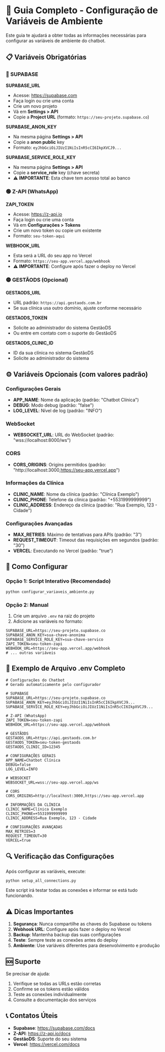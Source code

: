 # 🔧 Guia Completo - Configuração de Variáveis de Ambiente

Este guia te ajudará a obter todas as informações necessárias para configurar as variáveis de ambiente do chatbot.

## 📋 Variáveis Obrigatórias

### 🔵 SUPABASE

**SUPABASE_URL**
- Acesse: https://supabase.com
- Faça login ou crie uma conta
- Crie um novo projeto
- Vá em **Settings > API**
- Copie a **Project URL** (formato: `https://seu-projeto.supabase.co`)

**SUPABASE_ANON_KEY**
- Na mesma página **Settings > API**
- Copie a **anon public** key
- Formato: `eyJhbGciOiJIUzI1NiIsInR5cCI6IkpXVCJ9...`

**SUPABASE_SERVICE_ROLE_KEY**
- Na mesma página **Settings > API**
- Copie a **service_role** key (chave secreta)
- ⚠️ **IMPORTANTE**: Esta chave tem acesso total ao banco

### 🟢 Z-API (WhatsApp)

**ZAPI_TOKEN**
- Acesse: https://z-api.io
- Faça login ou crie uma conta
- Vá em **Configurações > Tokens**
- Crie um novo token ou copie um existente
- Formato: `seu-token-aqui`

**WEBHOOK_URL**
- Esta será a URL do seu app no Vercel
- Formato: `https://seu-app.vercel.app/webhook`
- ⚠️ **IMPORTANTE**: Configure após fazer o deploy no Vercel

### 🟡 GESTÃODS (Opcional)

**GESTAODS_URL**
- URL padrão: `https://api.gestaods.com.br`
- Se sua clínica usa outro domínio, ajuste conforme necessário

**GESTAODS_TOKEN**
- Solicite ao administrador do sistema GestãoDS
- Ou entre em contato com o suporte do GestãoDS

**GESTAODS_CLINIC_ID**
- ID da sua clínica no sistema GestãoDS
- Solicite ao administrador do sistema

## ⚙️ Variáveis Opcionais (com valores padrão)

### Configurações Gerais
- **APP_NAME**: Nome da aplicação (padrão: "Chatbot Clínica")
- **DEBUG**: Modo debug (padrão: "false")
- **LOG_LEVEL**: Nível de log (padrão: "INFO")

### WebSocket
- **WEBSOCKET_URL**: URL do WebSocket (padrão: "wss://localhost:8000/ws")

### CORS
- **CORS_ORIGINS**: Origins permitidos (padrão: "http://localhost:3000,https://seu-app.vercel.app")

### Informações da Clínica
- **CLINIC_NAME**: Nome da clínica (padrão: "Clínica Exemplo")
- **CLINIC_PHONE**: Telefone da clínica (padrão: "+5531999999999")
- **CLINIC_ADDRESS**: Endereço da clínica (padrão: "Rua Exemplo, 123 - Cidade")

### Configurações Avançadas
- **MAX_RETRIES**: Máximo de tentativas para APIs (padrão: "3")
- **REQUEST_TIMEOUT**: Timeout das requisições em segundos (padrão: "30")
- **VERCEL**: Executando no Vercel (padrão: "true")

## 🚀 Como Configurar

### Opção 1: Script Interativo (Recomendado)
```bash
python configurar_variaveis_ambiente.py
```

### Opção 2: Manual
1. Crie um arquivo `.env` na raiz do projeto
2. Adicione as variáveis no formato:
```env
SUPABASE_URL=https://seu-projeto.supabase.co
SUPABASE_ANON_KEY=sua-chave-anonima
SUPABASE_SERVICE_ROLE_KEY=sua-chave-servico
ZAPI_TOKEN=seu-token-zapi
WEBHOOK_URL=https://seu-app.vercel.app/webhook
# ... outras variáveis
```

## 📝 Exemplo de Arquivo .env Completo

```env
# Configurações do Chatbot
# Gerado automaticamente pelo configurador

# SUPABASE
SUPABASE_URL=https://seu-projeto.supabase.co
SUPABASE_ANON_KEY=eyJhbGciOiJIUzI1NiIsInR5cCI6IkpXVCJ9...
SUPABASE_SERVICE_ROLE_KEY=eyJhbGciOiJIUzI1NiIsInR5cCI6IkpXVCJ9...

# Z-API (WhatsApp)
ZAPI_TOKEN=seu-token-zapi
WEBHOOK_URL=https://seu-app.vercel.app/webhook

# GESTÃODS
GESTAODS_URL=https://api.gestaods.com.br
GESTAODS_TOKEN=seu-token-gestaods
GESTAODS_CLINIC_ID=12345

# CONFIGURAÇÕES GERAIS
APP_NAME=Chatbot Clínica
DEBUG=false
LOG_LEVEL=INFO

# WEBSOCKET
WEBSOCKET_URL=wss://seu-app.vercel.app/ws

# CORS
CORS_ORIGINS=http://localhost:3000,https://seu-app.vercel.app

# INFORMAÇÕES DA CLÍNICA
CLINIC_NAME=Clínica Exemplo
CLINIC_PHONE=+5531999999999
CLINIC_ADDRESS=Rua Exemplo, 123 - Cidade

# CONFIGURAÇÕES AVANÇADAS
MAX_RETRIES=3
REQUEST_TIMEOUT=30
VERCEL=true
```

## 🔍 Verificação das Configurações

Após configurar as variáveis, execute:

```bash
python setup_all_connections.py
```

Este script irá testar todas as conexões e informar se está tudo funcionando.

## ⚠️ Dicas Importantes

1. **Segurança**: Nunca compartilhe as chaves do Supabase ou tokens
2. **Webhook URL**: Configure após fazer o deploy no Vercel
3. **Backup**: Mantenha backup das suas configurações
4. **Teste**: Sempre teste as conexões antes do deploy
5. **Ambiente**: Use variáveis diferentes para desenvolvimento e produção

## 🆘 Suporte

Se precisar de ajuda:
1. Verifique se todas as URLs estão corretas
2. Confirme se os tokens estão válidos
3. Teste as conexões individualmente
4. Consulte a documentação dos serviços

## 📞 Contatos Úteis

- **Supabase**: https://supabase.com/docs
- **Z-API**: https://z-api.io/docs
- **GestãoDS**: Suporte do seu sistema
- **Vercel**: https://vercel.com/docs 